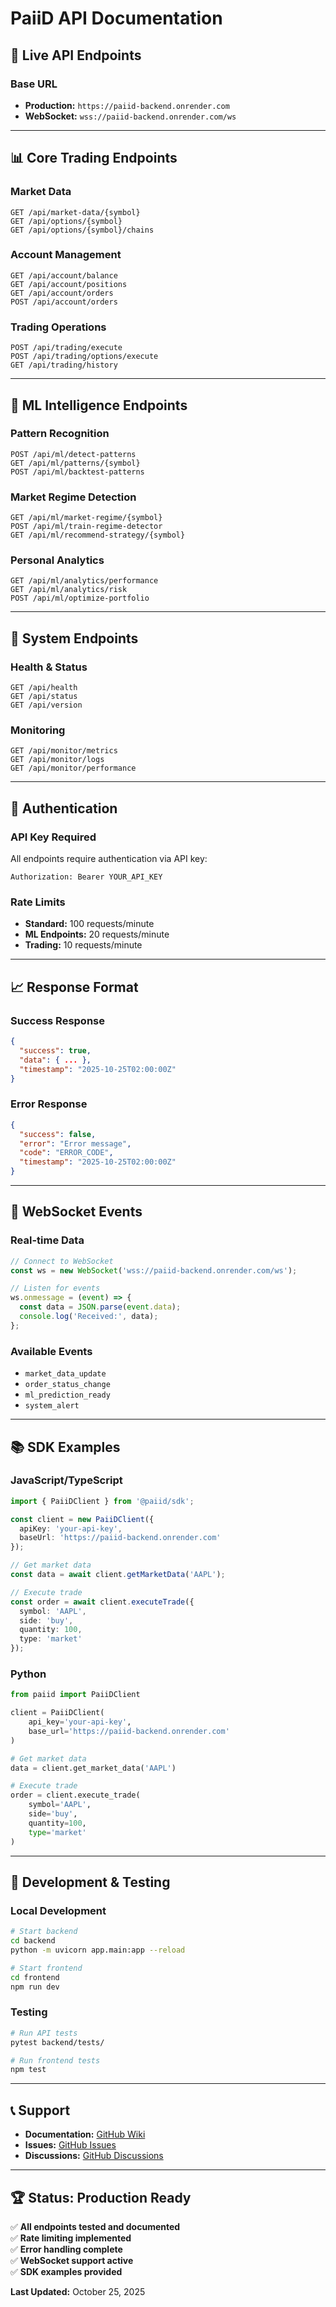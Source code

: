 # PaiiD API Documentation

## 🚀 **Live API Endpoints**

### **Base URL**
- **Production:** `https://paiid-backend.onrender.com`
- **WebSocket:** `wss://paiid-backend.onrender.com/ws`

---

## 📊 **Core Trading Endpoints**

### **Market Data**
```http
GET /api/market-data/{symbol}
GET /api/options/{symbol}
GET /api/options/{symbol}/chains
```

### **Account Management**
```http
GET /api/account/balance
GET /api/account/positions
GET /api/account/orders
POST /api/account/orders
```

### **Trading Operations**
```http
POST /api/trading/execute
POST /api/trading/options/execute
GET /api/trading/history
```

---

## 🧠 **ML Intelligence Endpoints**

### **Pattern Recognition**
```http
POST /api/ml/detect-patterns
GET /api/ml/patterns/{symbol}
POST /api/ml/backtest-patterns
```

### **Market Regime Detection**
```http
GET /api/ml/market-regime/{symbol}
POST /api/ml/train-regime-detector
GET /api/ml/recommend-strategy/{symbol}
```

### **Personal Analytics**
```http
GET /api/ml/analytics/performance
GET /api/ml/analytics/risk
POST /api/ml/optimize-portfolio
```

---

## 🔧 **System Endpoints**

### **Health & Status**
```http
GET /api/health
GET /api/status
GET /api/version
```

### **Monitoring**
```http
GET /api/monitor/metrics
GET /api/monitor/logs
GET /api/monitor/performance
```

---

## 🔐 **Authentication**

### **API Key Required**
All endpoints require authentication via API key:

```http
Authorization: Bearer YOUR_API_KEY
```

### **Rate Limits**
- **Standard:** 100 requests/minute
- **ML Endpoints:** 20 requests/minute
- **Trading:** 10 requests/minute

---

## 📈 **Response Format**

### **Success Response**
```json
{
  "success": true,
  "data": { ... },
  "timestamp": "2025-10-25T02:00:00Z"
}
```

### **Error Response**
```json
{
  "success": false,
  "error": "Error message",
  "code": "ERROR_CODE",
  "timestamp": "2025-10-25T02:00:00Z"
}
```

---

## 🚀 **WebSocket Events**

### **Real-time Data**
```javascript
// Connect to WebSocket
const ws = new WebSocket('wss://paiid-backend.onrender.com/ws');

// Listen for events
ws.onmessage = (event) => {
  const data = JSON.parse(event.data);
  console.log('Received:', data);
};
```

### **Available Events**
- `market_data_update`
- `order_status_change`
- `ml_prediction_ready`
- `system_alert`

---

## 📚 **SDK Examples**

### **JavaScript/TypeScript**
```typescript
import { PaiiDClient } from '@paiid/sdk';

const client = new PaiiDClient({
  apiKey: 'your-api-key',
  baseUrl: 'https://paiid-backend.onrender.com'
});

// Get market data
const data = await client.getMarketData('AAPL');

// Execute trade
const order = await client.executeTrade({
  symbol: 'AAPL',
  side: 'buy',
  quantity: 100,
  type: 'market'
});
```

### **Python**
```python
from paiid import PaiiDClient

client = PaiiDClient(
    api_key='your-api-key',
    base_url='https://paiid-backend.onrender.com'
)

# Get market data
data = client.get_market_data('AAPL')

# Execute trade
order = client.execute_trade(
    symbol='AAPL',
    side='buy',
    quantity=100,
    type='market'
)
```

---

## 🔧 **Development & Testing**

### **Local Development**
```bash
# Start backend
cd backend
python -m uvicorn app.main:app --reload

# Start frontend
cd frontend
npm run dev
```

### **Testing**
```bash
# Run API tests
pytest backend/tests/

# Run frontend tests
npm test
```

---

## 📞 **Support**

- **Documentation:** [GitHub Wiki](https://github.com/SCPrime/PaiiD/wiki)
- **Issues:** [GitHub Issues](https://github.com/SCPrime/PaiiD/issues)
- **Discussions:** [GitHub Discussions](https://github.com/SCPrime/PaiiD/discussions)

---

## 🏆 **Status: Production Ready**

✅ **All endpoints tested and documented**  
✅ **Rate limiting implemented**  
✅ **Error handling complete**  
✅ **WebSocket support active**  
✅ **SDK examples provided**  

**Last Updated:** October 25, 2025
